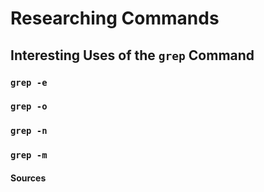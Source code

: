 # Researching Commands
## Interesting Uses of the `grep` Command ##
### `grep -e`
### `grep -o`
### `grep -n`
### `grep -m`
#### Sources

